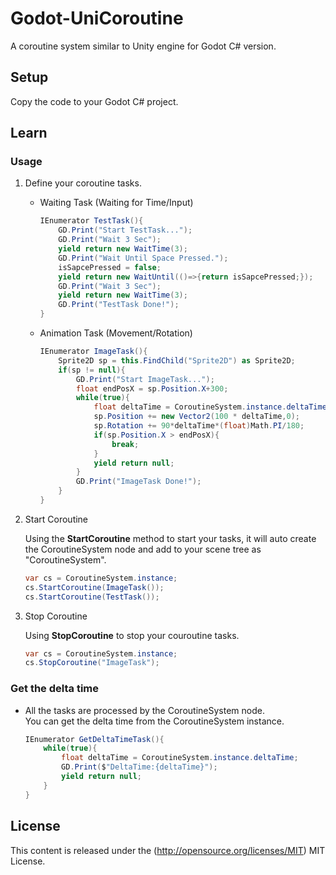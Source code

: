 # Godot-UniCoroutine
A coroutine system similar to Unity engine for Godot C# version.

## Setup
Copy the code to your Godot C# project.

## Learn
### Usage
1. Define your coroutine tasks.
	- Waiting Task (Waiting for Time/Input)
		``` C#
		IEnumerator TestTask(){
			GD.Print("Start TestTask...");
			GD.Print("Wait 3 Sec");
			yield return new WaitTime(3);
			GD.Print("Wait Until Space Pressed.");
			isSapcePressed = false;
			yield return new WaitUntil(()=>{return isSapcePressed;});
			GD.Print("Wait 3 Sec");
			yield return new WaitTime(3);
			GD.Print("TestTask Done!");
		}
		```
	- Animation Task (Movement/Rotation)
		```C#
		IEnumerator ImageTask(){
			Sprite2D sp = this.FindChild("Sprite2D") as Sprite2D;
			if(sp != null){
				GD.Print("Start ImageTask...");
				float endPosX = sp.Position.X+300;
				while(true){
					float deltaTime = CoroutineSystem.instance.deltaTime;
					sp.Position += new Vector2(100 * deltaTime,0);
					sp.Rotation += 90*deltaTime*(float)Math.PI/180;
					if(sp.Position.X > endPosX){
						break;
					}
					yield return null;
				}
				GD.Print("ImageTask Done!");
			}
		}
		```

2. Start Coroutine

	Using the **StartCoroutine** method to start your tasks, it will auto create the CoroutineSystem node and add to your scene tree as "CoroutineSystem". 
	``` C#
	var cs = CoroutineSystem.instance;
	cs.StartCoroutine(ImageTask());
	cs.StartCoroutine(TestTask());
	```

3. Stop Coroutine

	Using **StopCoroutine** to stop your couroutine tasks.

	``` C#
	var cs = CoroutineSystem.instance;
	cs.StopCoroutine("ImageTask");
	```

### Get the delta time
- All the tasks are processed by the CoroutineSystem node.<br>
	You can get the delta time from the CoroutineSystem instance.

	``` C#
	IEnumerator GetDeltaTimeTask(){
		while(true){
			float deltaTime = CoroutineSystem.instance.deltaTime;
			GD.Print($"DeltaTime:{deltaTime}");
			yield return null;
		}
	}
	```

## License ###
This content is released under the (http://opensource.org/licenses/MIT) MIT License.
